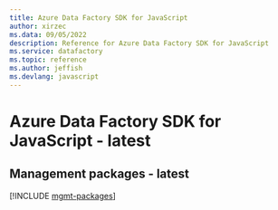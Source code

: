```yaml
---
title: Azure Data Factory SDK for JavaScript
author: xirzec
ms.data: 09/05/2022
description: Reference for Azure Data Factory SDK for JavaScript
ms.service: datafactory
ms.topic: reference
ms.author: jeffish
ms.devlang: javascript
---
```

# Azure Data Factory SDK for JavaScript - latest

## Management packages - latest
[!INCLUDE [mgmt-packages](data-factory-mgmt-index.md)]